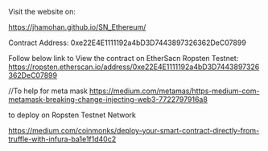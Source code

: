 

Visit the website on:

https://jhamohan.github.io/SN_Ethereum/







Contract Address: 0xe22E4E1111192a4bD3D7443897326362DeC07899


Follow below link to View the contract on EtherSacn Ropsten Testnet:
https://ropsten.etherscan.io/address/0xe22E4E1111192a4bD3D7443897326362DeC07899









//To help for meta mask
https://medium.com/metamas/https-medium-com-metamask-breaking-change-injecting-web3-7722797916a8


to deploy on Ropsten Testnet Network

https://medium.com/coinmonks/deploy-your-smart-contract-directly-from-truffle-with-infura-ba1e1f1d40c2
